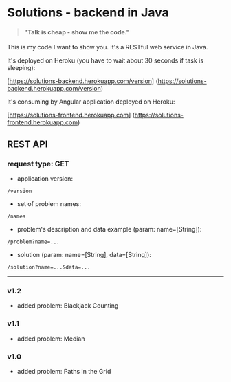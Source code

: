 # Solutions - backend in Java
>#### "Talk is cheap - show me the code."

This is my code I want to show you.
It's a RESTful web service in Java. 

It's deployed on Heroku (you have to wait about 30 seconds if task is sleeping):

[https://solutions-backend.herokuapp.com/version] (https://solutions-backend.herokuapp.com/version)

It's consuming by Angular application deployed on Heroku:

[https://solutions-frontend.herokuapp.com] (https://solutions-frontend.herokuapp.com)

## REST API

### request type: GET

* application version:

`/version` 

* set of problem names:

`/names`

* problem's description and data example (param: name=[String]):

`/problem?name=...`

* solution (param: name=[String], data=[String]):

`/solution?name=...&data=...`

---

### v1.2

- added problem: Blackjack Counting

### v1.1

- added problem: Median

### v1.0

- added problem: Paths in the Grid
